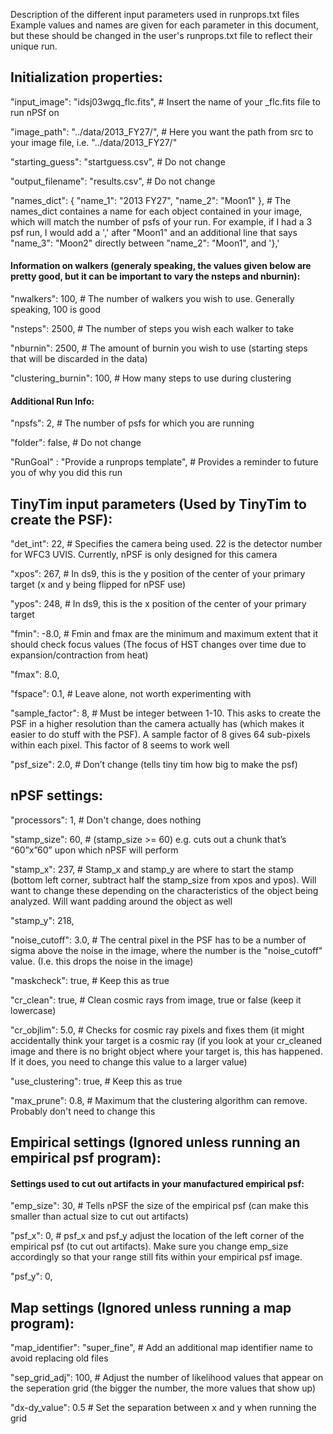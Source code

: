 Description of the different input parameters used in runprops.txt files
Example values and names are given for each parameter in this document, but these should be changed in the user's runprops.txt file to reflect their unique run.


## Initialization properties:

"input_image": "idsj03wgq_flc.fits",
    # Insert the name of your _flc.fits file to run nPSf on

"image_path": "../data/2013_FY27/",
    # Here you want the path from src to your image file, i.e. "../data/2013_FY27/"
    
"starting_guess": "startguess.csv",
    # Do not change
    
"output_filename": "results.csv",
    # Do not change
    
"names_dict": {
    "name_1": "2013 FY27",
    "name_2": "Moon1"
    },
    # The names_dict containes a name for each object contained in your image, which will match the number of psfs of your run. For example, if I had a 3 psf run, I would add a ',' after "Moon1" and an additional line that says "name_3": "Moon2" directly between "name_2": "Moon1", and '},'
    
#### Information on walkers (generaly speaking, the values given below are pretty good, but it can be important to vary the nsteps and nburnin):

"nwalkers": 100,
    # The number of walkers you wish to use. Generally speaking, 100 is good
    
"nsteps": 2500,
    # The number of steps you wish each walker to take
    
"nburnin": 2500,
    # The amount of burnin you wish to use (starting steps that will be discarded in the data)
    
"clustering_burnin": 100,
    # How many steps to use during clustering

#### Additional Run Info:

"npsfs": 2,
    # The number of psfs for which you are running
    
"folder": false,
    # Do not change
    
"RunGoal" : "Provide a runprops template",
    # Provides a reminder to future you of why you did this run



## TinyTim input parameters (Used by TinyTim to create the PSF):

"det_int": 22,
    # Specifies the camera being used. 22 is the detector number for WFC3 UVIS. Currently, nPSF is only designed for this camera
    
"xpos": 267,
    # In ds9, this is the y position of the center of your primary target (x and y being flipped for nPSF use)
    
"ypos": 248,
    # In ds9, this is the x position of the center of your primary target
    
"fmin": -8.0,
    # Fmin and fmax are the minimum and maximum extent that it should check focus values (The focus of HST changes over time due to expansion/contraction from heat)
    
"fmax": 8.0,
    
"fspace": 0.1,
    # Leave alone, not worth experimenting with
    
"sample_factor": 8,
    # Must be integer between 1-10. This asks to create the PSF in a higher resolution than the camera actually has (which makes it easier to do stuff with the PSF). A sample factor of 8 gives 64 sub-pixels within each pixel. This factor of 8 seems to work well
    
"psf_size": 2.0,
    # Don’t change (tells tiny tim how big to make the psf)



## nPSF settings:

"processors": 1,
    # Don't change, does nothing
    
"stamp_size": 60,
    # (stamp_size >= 60) e.g. cuts out a chunk that’s “60”x”60” upon which nPSF will perform
    
"stamp_x": 237,
    # Stamp_x and stamp_y are where to start the stamp (bottom left corner, subtract half the stamp_size from xpos and ypos). Will want to change these depending on the characteristics of the object being analyzed. Will want padding around the object as well
    
"stamp_y": 218,
    
"noise_cutoff": 3.0,
    # The central pixel in the PSF has to be a number of sigma above the noise in the image, where the number is the "noise_cutoff" value. (I.e. this drops the noise in the image)
    
"maskcheck": true,
    # Keep this as true
    
"cr_clean": true,
    # Clean cosmic rays from image, true or false (keep it lowercase)   
    
"cr_objlim": 5.0,
    # Checks for cosmic ray pixels and fixes them (it might accidentally think your target is a cosmic ray (if you look at your cr_cleaned image and there is no bright object where your target is, this has happened. If it does, you need to change this value to a larger value)
    
"use_clustering": true,
    # Keep this as true
    
"max_prune": 0.8,
    # Maximum that the clustering algorithm can remove. Probably don't need to change this



## Empirical settings (Ignored unless running an empirical psf program):

#### Settings used to cut out artifacts in your manufactured empirical psf:
"emp_size": 30,
    # Tells nPSF the size of the empirical psf (can make this smaller than actual size to cut out artifacts)

"psf_x": 0,
    # psf_x and psf_y adjust the location of the left corner of the empirical psf (to cut out artifacts). Make sure you change emp_size accordingly so that your range still fits within your empirical psf image.

"psf_y": 0,



## Map settings (Ignored unless running a map program):

"map_identifier": "super_fine",
    # Add an additional map identifier name to avoid replacing old files
    
"sep_grid_adj": 100,
    # Adjust the number of likelihood values that appear on the seperation grid (the bigger the number, the more values that show up)
    
"dx-dy_value": 0.5
    # Set the separation between x and y when running the grid
